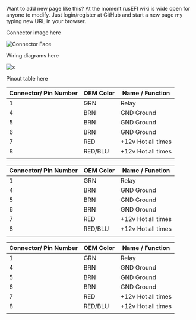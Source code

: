 Want to add new page like this? At the moment rusEFI wiki is wide open for anyone to modify. Just login/register at GitHub and start a new page my typing new URL in your browser.

Connector image here

![Connector Face](Images/NB2_Miata_ECU_Connectors_Drawing_rusEFI_harness.png)

Wiring diagrams here

![x](OEM-Docs/Bmw/e39/1999_bmw_528_1.png)

Pinout table here

| Connector/ Pin Number | OEM Color | Name / Function |
| --------------------- |------- |---------------- |
| 1 | GRN     | Relay      |
| 4 | BRN     | GND Ground |
| 5 | BRN     | GND Ground |
| 6 | BRN     | GND Ground |
| 7 | RED     | +12v Hot all times |
| 8 | RED/BLU | +12v Hot all times |
|   |         |           |

| Connector/ Pin Number | OEM Color | Name / Function |
| --------------------- |------- |---------------- |
| 1 | GRN     | Relay      |
| 4 | BRN     | GND Ground |
| 5 | BRN     | GND Ground |
| 6 | BRN     | GND Ground |
| 7 | RED     | +12v Hot all times |
| 8 | RED/BLU | +12v Hot all times |
|   |         |           |

| Connector/ Pin Number | OEM Color | Name / Function |
| --------------------- |------- |---------------- |
| 1 | GRN     | Relay      |
| 4 | BRN     | GND Ground |
| 5 | BRN     | GND Ground |
| 6 | BRN     | GND Ground |
| 7 | RED     | +12v Hot all times |
| 8 | RED/BLU | +12v Hot all times |
|   |         |           |
